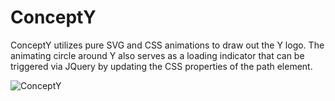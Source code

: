 # ConceptY
ConceptY utilizes pure SVG and CSS animations to draw out the Y logo. The animating circle around Y also serves as a loading indicator that can be triggered via JQuery by updating the CSS properties of the path element.

![ConceptY](GitHub/Y.gif)

